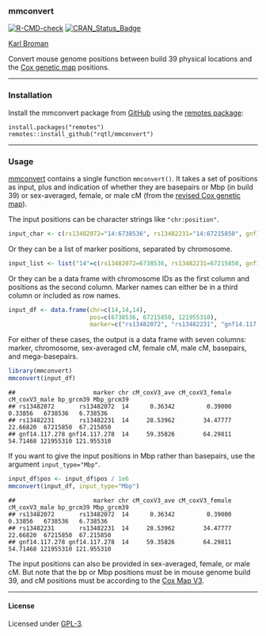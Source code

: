 ### mmconvert

[![R-CMD-check](https://github.com/rqtl/mmconvert/workflows/R-CMD-check/badge.svg)](https://github.com/rqtl/mmconvert/actions)
[![CRAN_Status_Badge](https://www.r-pkg.org/badges/version/mmconvert)](https://cran.r-project.org/package=mmconvert)

[Karl Broman](https://kbroman.org)

Convert mouse genome positions between build 39 physical locations and
the [Cox genetic map](https://doi.org/10.1534/genetics.109.105486) positions.

---

### Installation

Install the mmconvert package from
[GitHub](https://github.com/rqtl/mmconvert) using the
[remotes package](https://remotes.r-lib.org):

    install.packages("remotes")
    remotes::install_github("rqtl/mmconvert")

---

### Usage

[mmconvert](https://github.com/rqtl/mmconvert) contains a single
function `mmconvert()`. It takes a set of positions as input, plus and
indication of whether they are basepairs or Mbp (in build 39) or
sex-averaged, female, or male cM (from the [revised Cox genetic
map](https://github.com/kbroman/CoxMapV3)).

The input positions can be character strings like `"chr:position"`.


```r
input_char <- c(rs13482072="14:6738536", rs13482231="14:67215850", gnf14.117.278="14:121955310")
```

Or they can be a list of marker positions, separated by chromosome.


```r
input_list <- list("14"=c(rs13482072=6738536, rs13482231=67215850, gnf14.117.278=121955310))
```

Or they can be a data frame with chromosome IDs as the first column
and positions as the second column. Marker names can either be in a
third column or included as row names.


```r
input_df <- data.frame(chr=c(14,14,14),
                       pos=c(6738536, 67215850, 121955310),
                       marker=c("rs13482072", "rs13482231", "gnf14.117.278"))
```

For either of these cases, the output is a data frame with seven
columns: marker, chromosome, sex-averaged cM, female cM, male cM,
basepairs, and mega-basepairs.


```r
library(mmconvert)
mmconvert(input_df)
```

```
##                      marker chr cM_coxV3_ave cM_coxV3_female cM_coxV3_male bp_grcm39 Mbp_grcm39
## rs13482072       rs13482072  14      0.36342         0.39000       0.33856   6738536   6.738536
## rs13482231       rs13482231  14     28.53962        34.47777      22.66820  67215850  67.215850
## gnf14.117.278 gnf14.117.278  14     59.35826        64.29811      54.71468 121955310 121.955310
```

If you want to give the input positions in Mbp rather than basepairs,
use the argument `input_type="Mbp"`.


```r
input_df$pos <- input_df$pos / 1e6
mmconvert(input_df, input_type="Mbp")
```

```
##                      marker chr cM_coxV3_ave cM_coxV3_female cM_coxV3_male bp_grcm39 Mbp_grcm39
## rs13482072       rs13482072  14      0.36342         0.39000       0.33856   6738536   6.738536
## rs13482231       rs13482231  14     28.53962        34.47777      22.66820  67215850  67.215850
## gnf14.117.278 gnf14.117.278  14     59.35826        64.29811      54.71468 121955310 121.955310
```

The input positions can also be provided in sex-averaged, female, or male cM.
But note that the bp or Mbp positions must be in mouse genome build
39, and cM positions must be according to the
[Cox Map V3](https://github.com/kbroman/CoxMapV3).

---

#### License

Licensed under [GPL-3](https://www.r-project.org/Licenses/GPL-3).
